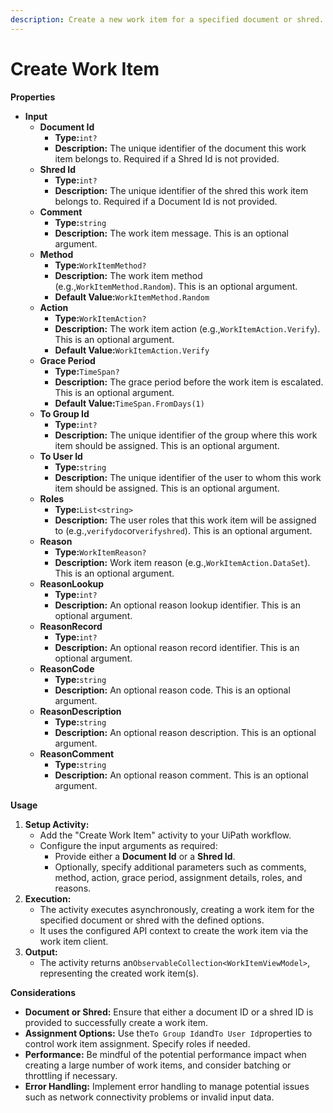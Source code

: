 ```yaml
---
description: Create a new work item for a specified document or shred.
---
```


# Create Work Item

**Properties**

* **Input**
  * **Document Id**
    * **Type:**`int?`
    * **Description:** The unique identifier of the document this work item belongs to. Required if a Shred Id is not provided.
  * **Shred Id**
    * **Type:**`int?`
    * **Description:** The unique identifier of the shred this work item belongs to. Required if a Document Id is not provided.
  * **Comment**
    * **Type:**`string`
    * **Description:** The work item message. This is an optional argument.
  * **Method**
    * **Type:**`WorkItemMethod?`
    * **Description:** The work item method (e.g.,`WorkItemMethod.Random`). This is an optional argument.
    * **Default Value:**`WorkItemMethod.Random`
  * **Action**
    * **Type:**`WorkItemAction?`
    * **Description:** The work item action (e.g.,`WorkItemAction.Verify`). This is an optional argument.
    * **Default Value:**`WorkItemAction.Verify`
  * **Grace Period**
    * **Type:**`TimeSpan?`
    * **Description:** The grace period before the work item is escalated. This is an optional argument.
    * **Default Value:**`TimeSpan.FromDays(1)`
  * **To Group Id**
    * **Type:**`int?`
    * **Description:** The unique identifier of the group where this work item should be assigned. This is an optional argument.
  * **To User Id**
    * **Type:**`string`
    * **Description:** The unique identifier of the user to whom this work item should be assigned. This is an optional argument.
  * **Roles**
    * **Type:**`List<string>`
    * **Description:** The user roles that this work item will be assigned to (e.g.,`verifydoc`or`verifyshred`). This is an optional argument.
  * **Reason**
    * **Type:**`WorkItemReason?`
    * **Description:** Work item reason (e.g.,`WorkItemAction.DataSet`). This is an optional argument.
  * **ReasonLookup**
    * **Type:**`int?`
    * **Description:** An optional reason lookup identifier. This is an optional argument.
  * **ReasonRecord**
    * **Type:**`int?`
    * **Description:** An optional reason record identifier. This is an optional argument.
  * **ReasonCode**
    * **Type:**`string`
    * **Description:** An optional reason code. This is an optional argument.
  * **ReasonDescription**
    * **Type:**`string`
    * **Description:** An optional reason description. This is an optional argument.
  * **ReasonComment**
    * **Type:**`string`
    * **Description:** An optional reason comment. This is an optional argument.

**Usage**

1. **Setup Activity:**
   * Add the "Create Work Item" activity to your UiPath workflow.
   * Configure the input arguments as required:
     * Provide either a **Document Id** or a **Shred Id**.
     * Optionally, specify additional parameters such as comments, method, action, grace period, assignment details, roles, and reasons.
2. **Execution:**
   * The activity executes asynchronously, creating a work item for the specified document or shred with the defined options.
   * It uses the configured API context to create the work item via the work item client.
3. **Output:**
   * The activity returns an`ObservableCollection<WorkItemViewModel>`, representing the created work item(s).

**Considerations**

* **Document or Shred:** Ensure that either a document ID or a shred ID is provided to successfully create a work item.
* **Assignment Options:** Use the`To Group Id`and`To User Id`properties to control work item assignment. Specify roles if needed.
* **Performance:** Be mindful of the potential performance impact when creating a large number of work items, and consider batching or throttling if necessary.
* **Error Handling:** Implement error handling to manage potential issues such as network connectivity problems or invalid input data.

